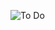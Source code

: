 ![To Do](https://user-images.githubusercontent.com/70424072/159634030-9ef9e83a-aa98-46c5-b1b8-a63865a63cde.png)
